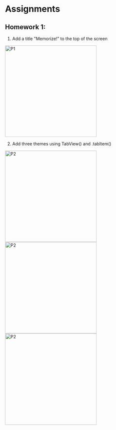 #  Assignments
## Homework 1:
1. Add a title "Memorize!" to the top of the screen

<img width="300" alt="P1" src="https://sun9-54.userapi.com/impg/bN8SE6GtEKYHDdjJNDOatHB1t3y70wTX2BAbzw/35XZS_HT6hQ.jpg?size=650x1092&quality=96&sign=46f742a6dd0fb6997e71d966033c8fe7&type=album">

2. Add three themes using TabView() and .tabItem()

<img width="300" alt="P2" src="https://sun77-2.userapi.com/impg/fkZySwToEybwU_J55LzcTSYnsnSLreA51TftYg/50stFLGj_Ck.jpg?size=600x1080&quality=96&sign=8ba8c759a39637bd64dcf95b8137874e&type=album"> <img width="300" alt="P2" src="https://sun9-55.userapi.com/impg/Db1PxCQcfxe7KLmMcpNWcMV9d_zrgS7AoveHhQ/qt9fiNjc8HQ.jpg?size=700x1260&quality=96&sign=e209a8176f65aef4e28293e4c9ddb9dc&type=album"> <img width="300" alt="P2" src="https://sun9-45.userapi.com/impg/bFrNBbzfkGWPDVLmO5wyk9n3ozq0iGBJ7sZ2YQ/pH38C54O01w.jpg?size=700x1260&quality=96&sign=3c99b4d3721615867b12dace4fa4e9e0&type=album">
